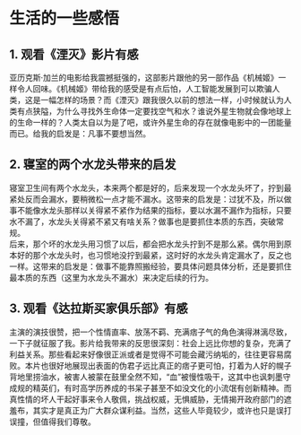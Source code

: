 # 生活的一些感悟

## 1. 观看《湮灭》影片有感

亚历克斯·加兰的电影给我震撼挺强的，这部影片跟他的另一部作品《机械姬》一样令人回味。《机械姬》带给我的感受是有点后怕，人工智能发展到可以欺骗人类，这是一幅怎样的场景？而《湮灭》跟我很久以前的想法一样，小时候就认为人类有点狭隘，为什么寻找外生命体一定要找空气和水？谁说外星生物就会像地球上的生命一样的？人类太自以为是了吧，或许外星生命的存在就像电影中的一团能量而已。给我的启发是：凡事不要想当然。

## 2. 寝室的两个水龙头带来的启发

寝室卫生间有两个水龙头，本来两个都是好的，后来发现一个水龙头坏了，拧到最紧处反而会漏水，要稍微松一点才能不漏水。这带来的启发是：过犹不及，所以做事不能像水龙头那样以关得紧不紧作为结果的指标，要以水漏不漏作为指标，只要水不漏了，水龙头关得紧不紧又有啥关系？做事也是要抓住本质的东西，突破常规。  
后来，那个坏的水龙头用习惯了以后，都会把水龙头拧到不是那么紧。偶尔用到原本好的那个水龙头时，也习惯地没拧到最紧，这时好的水龙头肯定漏水了，反之也一样。这带来的启发是：做事不能靠照搬经验，要具体问题具体分析，还是要抓住最本质的东西（这里为水龙头不漏水）来决定后续的行为。

## 3. 观看《达拉斯买家俱乐部》有感

主演的演技很赞，把一个性情直率、放荡不羁、充满痞子气的角色演得淋漓尽致，一下子就征服了我。影片给我带来的反思很深刻：社会上远比你想的复杂，充满了利益关系。那些看起来好像很正派或者是觉得不可能会藏污纳垢的，往往更容易腐败。本片也很好地展现出表面的伪君子远比真正的痞子更可怕，打着为人好的幌子背地里捞油水，被害人被蒙在鼓里全然不知，“血”被慢性吸干，这其中也讽刺墨守成规的精英们，有时高学历养成的书呆子甚至不如没文化的小流氓有创新精神。而真性情的坏人干起好事来令人敬佩，挑战权威，无惧威胁，无情揭开政府部门的遮羞布，其实才是真正为广大群众谋利益。当然，这些人毕竟较少，或许也只是误打误撞，但值得我们尊敬。